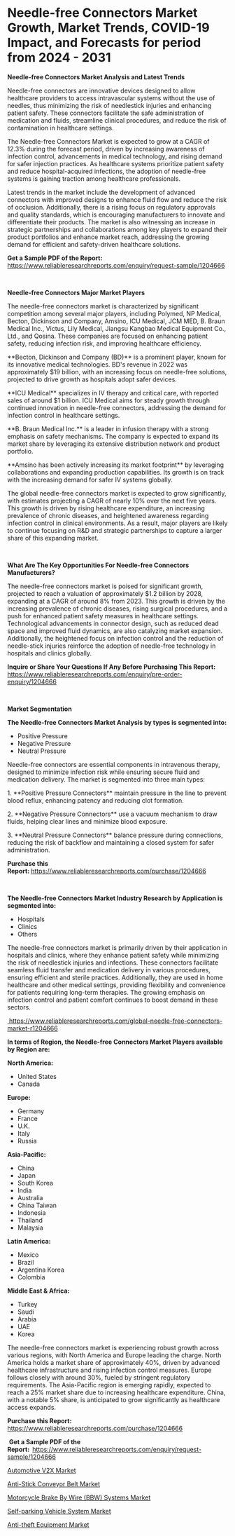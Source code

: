 <p><h1>Needle-free Connectors Market Growth, Market Trends, COVID-19 Impact, and Forecasts for period from 2024 - 2031</h1></p><p><strong>Needle-free Connectors Market Analysis and Latest Trends</strong></p>
<p><p>Needle-free connectors are innovative devices designed to allow healthcare providers to access intravascular systems without the use of needles, thus minimizing the risk of needlestick injuries and enhancing patient safety. These connectors facilitate the safe administration of medication and fluids, streamline clinical procedures, and reduce the risk of contamination in healthcare settings.</p><p>The Needle-free Connectors Market is expected to grow at a CAGR of 12.3% during the forecast period, driven by increasing awareness of infection control, advancements in medical technology, and rising demand for safer injection practices. As healthcare systems prioritize patient safety and reduce hospital-acquired infections, the adoption of needle-free systems is gaining traction among healthcare professionals.</p><p>Latest trends in the market include the development of advanced connectors with improved designs to enhance fluid flow and reduce the risk of occlusion. Additionally, there is a rising focus on regulatory approvals and quality standards, which is encouraging manufacturers to innovate and differentiate their products. The market is also witnessing an increase in strategic partnerships and collaborations among key players to expand their product portfolios and enhance market reach, addressing the growing demand for efficient and safety-driven healthcare solutions.</p></p>
<p><strong>Get a Sample PDF of the Report:&nbsp;</strong> <a href="https://www.reliableresearchreports.com/enquiry/request-sample/1204666?utm_campaign=1730&utm_medium=2&utm_source=Github&utm_content=ia&utm_term=16102024&utm_id=needle-free-connectors">https://www.reliableresearchreports.com/enquiry/request-sample/1204666</a></p>
<p>&nbsp;</p>
<p><strong>Needle-free Connectors Major Market Players</strong></p>
<p><p>The needle-free connectors market is characterized by significant competition among several major players, including Polymed, NP Medical, Becton, Dickinson and Company, Amsino, ICU Medical, JCM MED, B. Braun Medical Inc., Victus, Lily Medical, Jiangsu Kangbao Medical Equipment Co., Ltd., and Qosina. These companies are focused on enhancing patient safety, reducing infection risk, and improving healthcare efficiency.</p><p>**Becton, Dickinson and Company (BD)** is a prominent player, known for its innovative medical technologies. BD's revenue in 2022 was approximately $19 billion, with an increasing focus on needle-free solutions, projected to drive growth as hospitals adopt safer devices. </p><p>**ICU Medical** specializes in IV therapy and critical care, with reported sales of around $1 billion. ICU Medical aims for steady growth through continued innovation in needle-free connectors, addressing the demand for infection control in healthcare settings.</p><p>**B. Braun Medical Inc.** is a leader in infusion therapy with a strong emphasis on safety mechanisms. The company is expected to expand its market share by leveraging its extensive distribution network and product portfolio. </p><p>**Amsino has been actively increasing its market footprint** by leveraging collaborations and expanding production capabilities. Its growth is on track with the increasing demand for safer IV systems globally.</p><p>The global needle-free connectors market is expected to grow significantly, with estimates projecting a CAGR of nearly 10% over the next five years. This growth is driven by rising healthcare expenditure, an increasing prevalence of chronic diseases, and heightened awareness regarding infection control in clinical environments. As a result, major players are likely to continue focusing on R&D and strategic partnerships to capture a larger share of this expanding market.</p></p>
<p>&nbsp;</p>
<p><strong>What Are The Key Opportunities For Needle-free Connectors Manufacturers?</strong></p>
<p><p>The needle-free connectors market is poised for significant growth, projected to reach a valuation of approximately $1.2 billion by 2028, expanding at a CAGR of around 8% from 2023. This growth is driven by the increasing prevalence of chronic diseases, rising surgical procedures, and a push for enhanced patient safety measures in healthcare settings. Technological advancements in connector design, such as reduced dead space and improved fluid dynamics, are also catalyzing market expansion. Additionally, the heightened focus on infection control and the reduction of needle-stick injuries reinforce the adoption of needle-free technology in hospitals and clinics globally.</p></p>
<p><strong>Inquire or Share Your Questions If Any Before Purchasing This Report:</strong> <a href="https://www.reliableresearchreports.com/enquiry/pre-order-enquiry/1204666?utm_campaign=1730&utm_medium=2&utm_source=Github&utm_content=ia&utm_term=16102024&utm_id=needle-free-connectors">https://www.reliableresearchreports.com/enquiry/pre-order-enquiry/1204666</a></p>
<p>&nbsp;</p>
<p><strong>Market Segmentation</strong></p>
<p><strong>The Needle-free Connectors Market Analysis by types is segmented into:</strong></p>
<p><ul><li>Positive Pressure</li><li>Negative Pressure</li><li>Neutral Pressure</li></ul></p>
<p><p>Needle-free connectors are essential components in intravenous therapy, designed to minimize infection risk while ensuring secure fluid and medication delivery. The market is segmented into three main types: </p><p>1. **Positive Pressure Connectors** maintain pressure in the line to prevent blood reflux, enhancing patency and reducing clot formation. </p><p>2. **Negative Pressure Connectors** use a vacuum mechanism to draw fluids, helping clear lines and minimize blood exposure. </p><p>3. **Neutral Pressure Connectors** balance pressure during connections, reducing the risk of backflow and maintaining a closed system for safer administration.</p></p>
<p><strong>Purchase this Report:&nbsp;</strong><a href="https://www.reliableresearchreports.com/purchase/1204666?utm_campaign=1730&utm_medium=2&utm_source=Github&utm_content=ia&utm_term=16102024&utm_id=needle-free-connectors">https://www.reliableresearchreports.com/purchase/1204666</a></p>
<p>&nbsp;</p>
<p><strong>The Needle-free Connectors Market Industry Research by Application is segmented into:</strong></p>
<p><ul><li>Hospitals</li><li>Clinics</li><li>Others</li></ul></p>
<p><p>The needle-free connectors market is primarily driven by their application in hospitals and clinics, where they enhance patient safety while minimizing the risk of needlestick injuries and infections. These connectors facilitate seamless fluid transfer and medication delivery in various procedures, ensuring efficient and sterile practices. Additionally, they are used in home healthcare and other medical settings, providing flexibility and convenience for patients requiring long-term therapies. The growing emphasis on infection control and patient comfort continues to boost demand in these sectors.</p></p>
<p><a href="https://www.reliableresearchreports.com/global-needle-free-connectors-market-r1204666?utm_campaign=1730&utm_medium=2&utm_source=Github&utm_content=ia&utm_term=16102024&utm_id=needle-free-connectors">&nbsp;https://www.reliableresearchreports.com/global-needle-free-connectors-market-r1204666</a></p>
<p><strong>In terms of Region, the Needle-free Connectors Market Players available by Region are:</strong></p>
<p>
    <p> <strong> North America: </strong>
        <ul>
            <li>United States</li>
            <li>Canada</li>
        </ul>
        </p> 
    <p> <strong> Europe: </strong>
        <ul>
            <li>Germany</li>
            <li>France</li>
            <li>U.K.</li>
            <li>Italy</li>
            <li>Russia</li>
        </ul>
        </p> 
    <p> <strong> Asia-Pacific: </strong>
        <ul>
            <li>China</li>
            <li>Japan</li>
            <li>South Korea</li>
            <li>India</li>
            <li>Australia</li>
            <li>China Taiwan</li>
            <li>Indonesia</li>
            <li>Thailand</li>
            <li>Malaysia</li>
        </ul>
        </p> 
    <p> <strong> Latin America: </strong>
        <ul>
            <li>Mexico</li>
            <li>Brazil</li>
            <li>Argentina Korea</li>
            <li>Colombia</li>
        </ul>
        </p> 
    <p> <strong> Middle East & Africa: </strong>
        <ul>
            <li>Turkey</li>
            <li>Saudi</li>
            <li>Arabia</li>
            <li>UAE</li>
            <li>Korea</li>
        </ul>
    </p>
    </p>
<p><p>The needle-free connectors market is experiencing robust growth across various regions, with North America and Europe leading the charge. North America holds a market share of approximately 40%, driven by advanced healthcare infrastructure and rising infection control measures. Europe follows closely with around 30%, fueled by stringent regulatory requirements. The Asia-Pacific region is emerging rapidly, expected to reach a 25% market share due to increasing healthcare expenditure. China, with a notable 5% share, is anticipated to grow significantly as healthcare access expands.</p></p>
<p><strong>Purchase this Report: </strong><a href="https://www.reliableresearchreports.com/purchase/1204666?utm_campaign=1730&utm_medium=2&utm_source=Github&utm_content=ia&utm_term=16102024&utm_id=needle-free-connectors">https://www.reliableresearchreports.com/purchase/1204666</a></p>
<p>&nbsp;<strong>Get a Sample PDF of the Report:&nbsp;&nbsp;</strong><a href="https://www.reliableresearchreports.com/enquiry/request-sample/1204666?utm_campaign=1730&utm_medium=2&utm_source=Github&utm_content=ia&utm_term=16102024&utm_id=needle-free-connectors">https://www.reliableresearchreports.com/enquiry/request-sample/1204666</a></p>
<p><strong></strong></p>
<p><p><a href="https://www.linkedin.com/pulse/global-automotive-v2x-industry-research-report-competitive-tepuf?trk=public_post_embed_feed-article-content&utm_campaign=1730&utm_medium=2&utm_source=Github&utm_content=ia&utm_term=16102024&utm_id=needle-free-connectors">Automotive V2X Market</a></p><p><a href="https://www.linkedin.com/pulse/global-anti-stick-conveyor-belt-nexus-sector-confluences-regional-ufmfc?trk=public_post_embed_feed-article-content&utm_campaign=1730&utm_medium=2&utm_source=Github&utm_content=ia&utm_term=16102024&utm_id=needle-free-connectors">Anti-Stick Conveyor Belt Market</a></p><p><a href="https://www.linkedin.com/pulse/trends-global-motorcycle-brake-wire-bbw-systems-market-trrof?trk=public_post_embed_feed-article-content&utm_campaign=1730&utm_medium=2&utm_source=Github&utm_content=ia&utm_term=16102024&utm_id=needle-free-connectors">Motorcycle Brake By Wire (BBW) Systems Market</a></p><p><a href="https://www.linkedin.com/pulse/emerging-trends-self-parking-vehicle-system-market-detailed-gdokc?utm_campaign=1730&utm_medium=2&utm_source=Github&utm_content=ia&utm_term=16102024&utm_id=needle-free-connectors">Self-parking Vehicle System Market</a></p><p><a href="https://www.linkedin.com/pulse/global-anti-theft-equipment-market-focus-application-end-use-industry-0cyyc?trk=public_post_embed_feed-article-content&utm_campaign=1730&utm_medium=2&utm_source=Github&utm_content=ia&utm_term=16102024&utm_id=needle-free-connectors">Anti-theft Equipment Market</a></p></p>